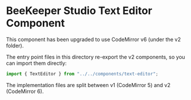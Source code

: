 # BeeKeeper Studio Text Editor Component

This component has been upgraded to use CodeMirror v6 (under the v2 folder).

The entry point files in this directory re-export the v2 components, so you can import them directly:

```js
import { TextEditor } from "../../components/text-editor"; 
```

The implementation files are split between v1 (CodeMirror 5) and v2 (CodeMirror 6).
